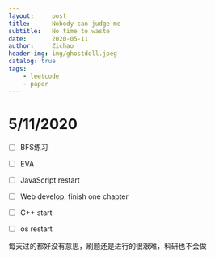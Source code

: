 ```yaml
---
layout:     post
title:      Nobody can judge me
subtitle:   No time to waste
date:       2020-05-11
author:     Zichao
header-img: img/ghostdoll.jpeg
catalog: true
tags:
    - leetcode
    - paper
---
```


# 5/11/2020

- [ ]  BFS练习

- [ ]  EVA

- [ ]  JavaScript restart

- [ ]  Web develop, finish one chapter

- [ ]  C++ start

- [ ]  os restart

每天过的都好没有意思，刷题还是进行的很艰难，科研也不会做